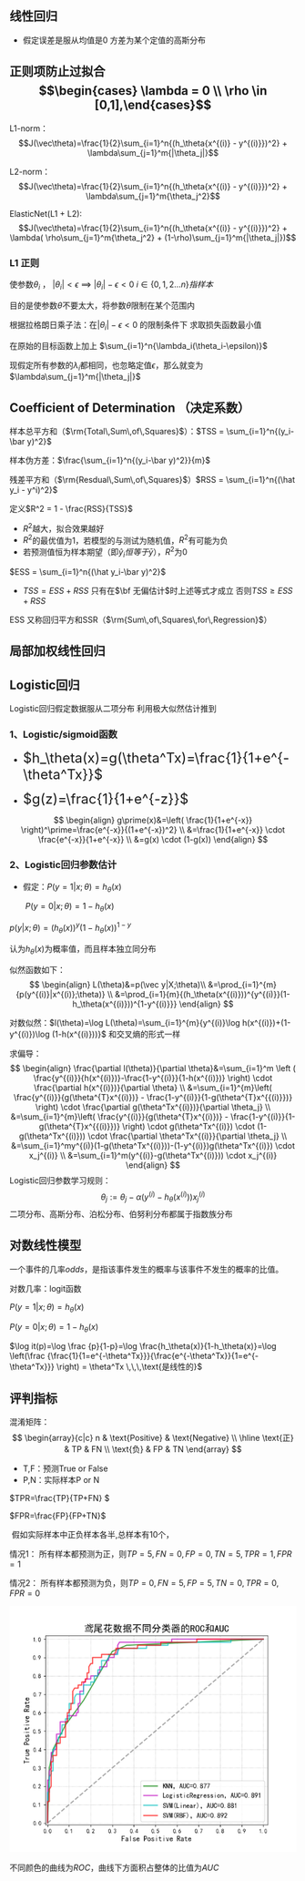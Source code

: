 ##  线性回归

- 假定误差是服从均值是0 方差为某个定值的高斯分布

## 正则项防止过拟合   $$\begin{cases} \lambda = 0 \\ \rho \in [0,1],\end{cases}$$

L1-norm：$$J(\vec\theta)=\frac{1}{2}\sum_{i=1}^n{(h_\theta{x^{(i)} - y^{(i)}})^2} + \lambda\sum_{j=1}^m{|\theta_j|}$$

L2-norm：$$J(\vec\theta)=\frac{1}{2}\sum_{i=1}^n{(h_\theta{x^{(i)} - y^{(i)}})^2} + \lambda\sum_{j=1}^m{\theta_j^2}$$

ElasticNet(L1 + L2):$$J(\vec\theta)=\frac{1}{2}\sum_{i=1}^n{(h_\theta{x^{(i)} - y^{(i)}})^2} + \lambda( \rho\sum_{j=1}^m{\theta_j^2} + (1-\rho)\sum_{j=1}^m{|\theta_j|})$$

### L1 正则

使参数$\theta_i$ ， $|\theta_i| < \epsilon$  $\implies$ $|\theta_i| - \epsilon < 0$  $i \in \{0,1,2\ldots n\}指样本$ 

$\text{目的是使参数$\theta$不要太大，将参数$\theta$限制在某个范围内}$

根据拉格朗日乘子法：在$|\theta_i| - \epsilon < 0$  的限制条件下 求取损失函数最小值

在原始的目标函数上加上 $\sum_{i=1}^n{\lambda_i(\theta_i-\epsilon)}$

现假定所有参数的$\lambda_i$都相同，也忽略定值$\epsilon$，那么就变为 $\lambda\sum_{j=1}^m{|\theta_j|}$

## Coefficient of Determination （决定系数）

样本总平方和（$\rm{Total\,Sum\,of\,Squares}$）：$TSS = \sum_{i=1}^n{(y_i-\bar y)^2}$

样本伪方差：$\frac{\sum_{i=1}^n{(y_i-\bar y)^2}}{m}$

残差平方和（$\rm{Resdual\,Sum\,of\,Squares}$）$RSS = \sum_{i=1}^n{(\hat y_i - y^i)^2}$

定义$R^2 = 1 - \frac{RSS}{TSS}$

- $R^2$越大，拟合效果越好
- $R^2$的最优值为1，若模型的与测试为随机值，$R^2$有可能为负
- 若预测值恒为样本期望（即$\hat y_i 恒等于 \bar y$），$R^2$为0

$ESS = \sum_{i=1}^n{(\hat y_i-\bar y)^2}$

- $TSS = ESS + RSS$   只有在$\bf 无偏估计$时上述等式才成立 否则$TSS \geq ESS + RSS$

ESS 又称回归平方和SSR（$\rm{Sum\,of\,Squares\,for\,Regression}$）



## 局部加权线性回归

## Logistic回归

Logistic回归假定数据服从二项分布 利用极大似然估计推到

### 1、Logistic/sigmoid函数

- <font size=5>$h_\theta(x)=g(\theta^Tx)=\frac{1}{1+e^{-\theta^Tx}}$</font>

- <font size=5>$g(z)=\frac{1}{1+e^{-z}}$ </font>

$$
\begin{align}
g\prime(x)&=\left( \frac{1}{1+e^{-x}} \right)^\prime=\frac{e^{-x}}{(1+e^{-x})^2} \\
&=\frac{1}{1+e^{-x}} \cdot \frac{e^{-x}}{1+e^{-x}} \\
&=g(x) \cdot (1-g(x))
\end{align}
$$

### 2、Logistic回归参数估计

- 假定：$P(y=1|x;\theta)=h_\theta(x)$  

  ​           $P(y=0|x;\theta)=1-h_\theta(x)$  

$p(y|x;\theta)=(h_\theta(x))^y(1-h_\theta(x))^{1-y}$

认为$h_\theta(x)$为概率值，而且样本独立同分布

似然函数如下：
$$
\begin{align}
L(\theta)&=p(\vec y|X;\theta)\\
&=\prod_{i=1}^{m}{p(y^{(i)}|x^{(i)};\theta)} \\ 
&=\prod_{i=1}{m}{(h_\theta(x^{(i)}))^{y^{(i)}}(1-h_\theta(x^{(i)}))^{1-y^{(i)}}}
\end{align}
$$


对数似然：$l(\theta)=\log L(\theta)=\sum_{i=1}^{m}{y^{(i)}\log h(x^{(i)})+(1-y^{(i)})\log (1-h(x^{(i)}))}$  $\text{和交叉熵的形式一样}$

求偏导：
$$
\begin{align}
\frac{\partial l(\theta)}{\partial \theta}&=\sum_{i=1}^m \left ( \frac{y^{(i)}}{h(x^{(i)})}-\frac{1-y^{(i)}}{1-h(x^{(i)})} \right) \cdot \frac{\partial h(x^{(i)})}{\partial \theta} \\
&=\sum_{i=1}^{m}\left( \frac{y^{(i)}}{g(\theta^{T}x^{(i)})} - \frac{1-y^{(i)}}{1-g(\theta^{T}x^{{(i)}})} \right) \cdot \frac{\partial g(\theta^Tx^{(i)})}{\partial \theta_j} \\
&=\sum_{i=1}^{m}\left( \frac{y^{(i)}}{g(\theta^{T}x^{(i)})} - \frac{1-y^{(i)}}{1-g(\theta^{T}x^{{(i)}})} \right) \cdot g(\theta^Tx^{(i)}) \cdot (1-g(\theta^Tx^{(i)})) \cdot \frac{\partial \theta^Tx^{(i)}}{\partial \theta_j} \\
&=\sum_{i=1}^my^{(i)}(1-g(\theta^Tx^{(i)}))-(1-y^{(i)})g(\theta^Tx^{(i)}) \cdot x_j^{(i)} \\
&=\sum_{i=1}^m(y^{(i)}-g(\theta^Tx^{(i)})) \cdot x_j^{(i)} 
\end{align}
$$
Logistic回归参数学习规则：
$$
\theta_j := \theta_j - \alpha (y^{(i)}-h_\theta(x^{(i)}))x_j^{(i)}
$$
二项分布、高斯分布、泊松分布、伯努利分布都属于指数族分布



## 对数线性模型

一个事件的几率$odds$，是指该事件发生的概率与该事件不发生的概率的比值。

对数几率：logit函数

$P(y=1|x;\theta) = h_\theta(x)$

$P(y=0|x;\theta) = 1- h_\theta(x)$

$\log it(p)=\log \frac {p}{1-p}=\log \frac{h_\theta(x)}{1-h_\theta(x)}=\log \left(\frac {\frac{1}{1=e^{-\theta^Tx}}}{\frac{e^{-\theta^Tx}}{1=e^{-\theta^Tx}}} \right) = \theta^Tx \,\,\,\text{是线性的}$



## 评判指标

混淆矩阵：
$$
\begin{array}{c|c}
n & \text{Positive} & \text{Negative} \\
\hline
\text{正} & TP & FN \\
\text{负} & FP & TN
\end{array}
$$

- T,F：预测True or False
- P,N：实际样本P or N

$TPR=\frac{TP}{TP+FN} $

$FPR=\frac{FP}{FP+TN}$

​	假如实际样本中正负样本各半,总样本有10个，

情况1： 所有样本都预测为正，则$TP=5, FN=0, FP=0,TN=5,TPR=1,FPR=1$

情况2： 所有样本都预测为负，则$TP=0, FN=5, FP=5,TN=0,TPR=0,FPR=0$

![avator](./pic/ROC.png)

不同颜色的曲线为$ROC$，曲线下方面积占整体的比值为$AUC$